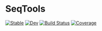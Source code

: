 # SeqTools

[![Stable](https://img.shields.io/badge/docs-stable-blue.svg)](https://scott.watkins@genetics.utah.edu.github.io/SeqTools.jl/stable)
[![Dev](https://img.shields.io/badge/docs-dev-blue.svg)](https://scott.watkins@genetics.utah.edu.github.io/SeqTools.jl/dev)
[![Build Status](https://github.com/scott.watkins@genetics.utah.edu/SeqTools.jl/workflows/CI/badge.svg)](https://github.com/scott.watkins@genetics.utah.edu/SeqTools.jl/actions)
[![Coverage](https://codecov.io/gh/scott.watkins@genetics.utah.edu/SeqTools.jl/branch/master/graph/badge.svg)](https://codecov.io/gh/scott.watkins@genetics.utah.edu/SeqTools.jl)


